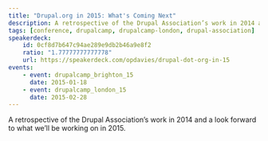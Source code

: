 ```yaml
---
title: "Drupal.org in 2015: What's Coming Next"
description: A retrospective of the Drupal Association’s work in 2014 and a look forward to what we’ll be working on in 2015.
tags: [conference, drupalcamp, drupalcamp-london, drupal-association]
speakerdeck:
    id: 0cf8d7b647c94ae289e9db2b46a9e8f2
    ratio: "1.77777777777778"
    url: https://speakerdeck.com/opdavies/drupal-dot-org-in-15
events:
    - event: drupalcamp_brighton_15
      date: 2015-01-18
    - event: drupalcamp_london_15
      date: 2015-02-28
---
```

A retrospective of the Drupal Association’s work in 2014 and a look forward to what we’ll be working on in 2015.
